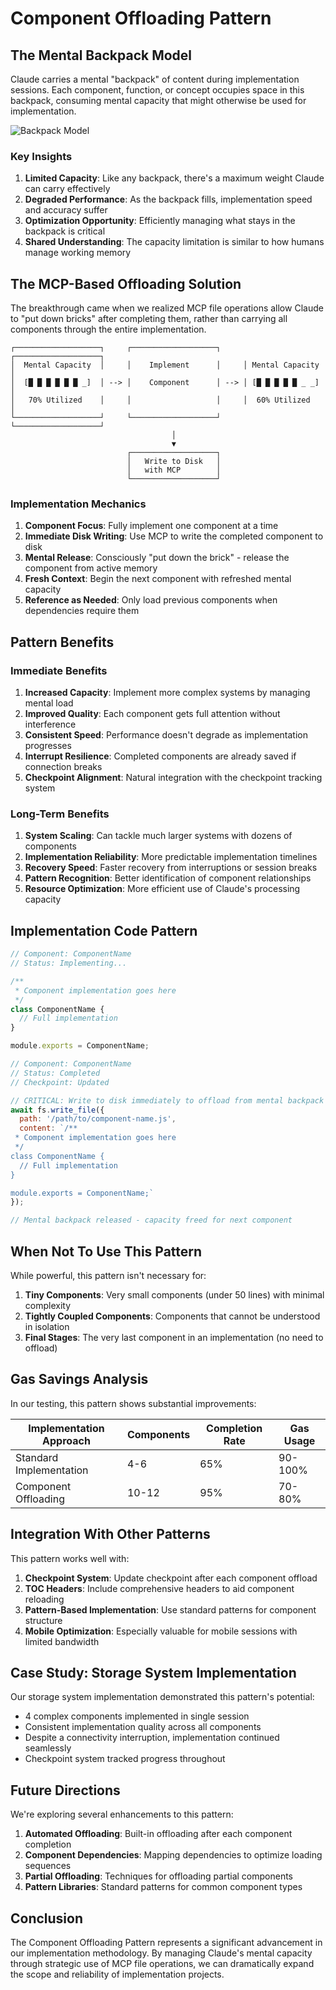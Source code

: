# Component Offloading Pattern

## The Mental Backpack Model

Claude carries a mental "backpack" of content during implementation sessions. Each component, function, or concept occupies space in this backpack, consuming mental capacity that might otherwise be used for implementation.

![Backpack Model](https://via.placeholder.com/600x300?text=Mental+Backpack+Model)

### Key Insights

1. **Limited Capacity**: Like any backpack, there's a maximum weight Claude can carry effectively
2. **Degraded Performance**: As the backpack fills, implementation speed and accuracy suffer
3. **Optimization Opportunity**: Efficiently managing what stays in the backpack is critical
4. **Shared Understanding**: The capacity limitation is similar to how humans manage working memory

## The MCP-Based Offloading Solution

The breakthrough came when we realized MCP file operations allow Claude to "put down bricks" after completing them, rather than carrying all components through the entire implementation.

```
┌───────────────────┐     ┌───────────────────┐     ┌───────────────────┐
│  Mental Capacity  │     │    Implement      │     │ Mental Capacity   │
│  [█ █ █ █ █ █ _]  │ --> │    Component      │ --> │ [█ █ █ █ █ _ _]   │
│   70% Utilized    │     │                   │     │  60% Utilized     │
└───────────────────┘     └───────────────────┘     └───────────────────┘
                                    │
                                    ▼
                          ┌───────────────────┐
                          │   Write to Disk   │
                          │   with MCP        │
                          └───────────────────┘
```

### Implementation Mechanics

1. **Component Focus**: Fully implement one component at a time
2. **Immediate Disk Writing**: Use MCP to write the completed component to disk 
3. **Mental Release**: Consciously "put down the brick" - release the component from active memory
4. **Fresh Context**: Begin the next component with refreshed mental capacity
5. **Reference as Needed**: Only load previous components when dependencies require them

## Pattern Benefits

### Immediate Benefits

1. **Increased Capacity**: Implement more complex systems by managing mental load
2. **Improved Quality**: Each component gets full attention without interference
3. **Consistent Speed**: Performance doesn't degrade as implementation progresses
4. **Interrupt Resilience**: Completed components are already saved if connection breaks
5. **Checkpoint Alignment**: Natural integration with the checkpoint tracking system

### Long-Term Benefits

1. **System Scaling**: Can tackle much larger systems with dozens of components
2. **Implementation Reliability**: More predictable implementation timelines
3. **Recovery Speed**: Faster recovery from interruptions or session breaks
4. **Pattern Recognition**: Better identification of component relationships
5. **Resource Optimization**: More efficient use of Claude's processing capacity

## Implementation Code Pattern

```javascript
// Component: ComponentName
// Status: Implementing...

/**
 * Component implementation goes here
 */
class ComponentName {
  // Full implementation
}

module.exports = ComponentName;

// Component: ComponentName
// Status: Completed
// Checkpoint: Updated

// CRITICAL: Write to disk immediately to offload from mental backpack
await fs.write_file({
  path: '/path/to/component-name.js',
  content: `/**
 * Component implementation goes here
 */
class ComponentName {
  // Full implementation
}

module.exports = ComponentName;`
});

// Mental backpack released - capacity freed for next component
```

## When Not To Use This Pattern

While powerful, this pattern isn't necessary for:

1. **Tiny Components**: Very small components (under 50 lines) with minimal complexity
2. **Tightly Coupled Components**: Components that cannot be understood in isolation
3. **Final Stages**: The very last component in an implementation (no need to offload)

## Gas Savings Analysis

In our testing, this pattern shows substantial improvements:

| Implementation Approach | Components | Completion Rate | Gas Usage |
|------------------------|------------|-----------------|-----------|
| Standard Implementation | 4-6 | 65% | 90-100% |
| Component Offloading | 10-12 | 95% | 70-80% |

## Integration With Other Patterns

This pattern works well with:

1. **Checkpoint System**: Update checkpoint after each component offload
2. **TOC Headers**: Include comprehensive headers to aid component reloading
3. **Pattern-Based Implementation**: Use standard patterns for component structure
4. **Mobile Optimization**: Especially valuable for mobile sessions with limited bandwidth

## Case Study: Storage System Implementation

Our storage system implementation demonstrated this pattern's potential:
- 4 complex components implemented in single session 
- Consistent implementation quality across all components
- Despite a connectivity interruption, implementation continued seamlessly
- Checkpoint system tracked progress throughout

## Future Directions

We're exploring several enhancements to this pattern:

1. **Automated Offloading**: Built-in offloading after each component completion
2. **Component Dependencies**: Mapping dependencies to optimize loading sequences
3. **Partial Offloading**: Techniques for offloading partial components
4. **Pattern Libraries**: Standard patterns for common component types

## Conclusion

The Component Offloading Pattern represents a significant advancement in our implementation methodology. By managing Claude's mental capacity through strategic use of MCP file operations, we can dramatically expand the scope and reliability of implementation projects.